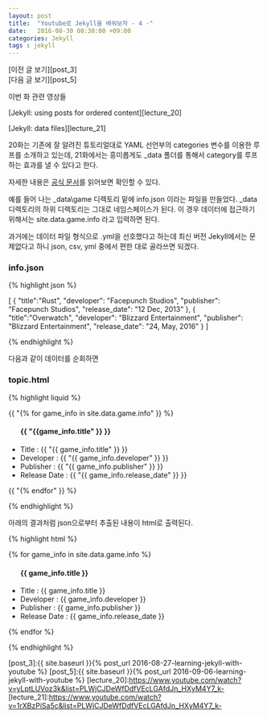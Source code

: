 ```yaml
---
layout: post
title:  "Youtube로 Jekyll을 배워보자 - 4 -"
date:   2016-08-30 08:30:00 +09:00
categories: Jekyll
tags : jekyll
---
```

[이전 글 보기][post_3]  
[다음 글 보기][post_5]  

이번 화 관련 영상들

[Jekyll: using posts for ordered content][lecture_20]

[Jekyll: data files][lecture_21]

20화는 기존에 잘 알려진 튜토리얼대로 YAML 선언부의 categories 변수를 이용한 루프를 소개하고 있는데, 21화에서는 흥미롭게도 \_data 폴더를 통해서 category를 루프하는 효과를 낼 수 있다고 한다.

자세한 내용은 [공식 문서](https://jekyllrb.com/docs/datafiles/)를 읽어보면 확인할 수 있다.

예를 들어 나는 \_data\game 디렉토리  밑에 info.json 이라는 파일을 만들었다. \_data 디렉토리의 하위 디렉토리는 그대로 네임스페이스가 된다. 이 경우 데이터에 접근하기 위해서는 site.data.game.info 라고 입력하면 된다.

과거에는 데이터 파일 형식으로 .yml을 선호했다고 하는데 최신 버전 Jekyll에서는 문제없다고 하니 json, csv, yml 중에서 편한 대로 골라쓰면 되겠다.


### info.json

{% highlight json %}

[
  {
    "title":"Rust",
    "developer": "Facepunch Studios",
    "publisher": "Facepunch Studios",
    "release_date": "12 Dec, 2013"
  },
  {
    "title":"Overwatch",
    "developer": "Blizzard Entertainment",
    "publisher": "Blizzard Entertainment",
    "release_date": "24, May, 2016"
  }
]


{% endhighlight %}

다음과 같이 데이터를 순회하면

### topic.html

{% highlight liquid %}

{{ "{% for game_info in site.data.game.info" }} %}
  <ul><h4 class="post-sub-title">{{ "{{game_info.title" }} }}</h4>
    <li>Title : {{ "{{ game_info.title" }} }}</li>
    <li>Developer : {{ "{{ game_info.developer" }} }}</li>
    <li>Publisher : {{ "{{ game_info.publisher" }} }}</li>
    <li>Release Date : {{ "{{ game_info.release_date" }} }}</li>
  </ul>
{{ "{% endfor" }} %}

{% endhighlight %}

아래의 결과처럼 json으로부터 추출된 내용이 html로 출력된다.

{% highlight html %}

{% for game_info in site.data.game.info %}
  <ul><h4 class="post-sub-title">{{ game_info.title }}</h4>
    <li>Title : {{ game_info.title }}</li>
    <li>Developer : {{ game_info.developer }}</li>
    <li>Publisher : {{ game_info.publisher }}</li>
    <li>Release Date : {{ game_info.release_date }}</li>
  </ul>
{% endfor %}

{% endhighlight %}

[post_3]:{{ site.baseurl }}{% post_url 2016-08-27-learning-jekyll-with-youtube %}
[post_5]:{{ site.baseurl }}{% post_url 2016-09-06-learning-jekyll-with-youtube %}
[lecture_20]:https://www.youtube.com/watch?v=yLptLUVoz3k&list=PLWjCJDeWfDdfVEcLGAfdJn_HXyM4Y7_k-
[lecture_21]:https://www.youtube.com/watch?v=1rXBzPiSa5c&list=PLWjCJDeWfDdfVEcLGAfdJn_HXyM4Y7_k-
